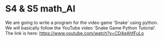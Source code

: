 # S4 & S5 math_AI

We are going to write a program for the video game 'Snake' using python. We will basically follow the YouTube video 'Snake Game Python Tutorial'. The link is here: https://www.youtube.com/watch?v=CD4qAhfFuLo
